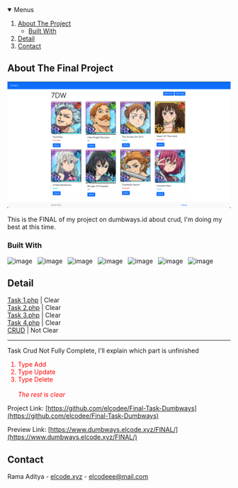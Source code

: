 <!-- PROJECT LOGO -->

<!-- MENU -->
<details open="open">
  <summary>Menus</summary>
  <ol>
    <li>
      <a href="#about-the-project">About The Project</a>
      <ul>
        <li><a href="#built-with">Built With</a></li>
      </ul>
    </li>
    <li><a href="#detail">Detail</a></li>
    <li><a href="#contact">Contact</a></li>
  </ol>
</details>

<!-- ABOUT THE PROJECT -->

## About The Final Project

[![Product Name Screen Shot][product-screenshot]](https://github.com/elcodee/Final-Task-Dumbways/)

This is the FINAL of my project on dumbways.id about crud, I'm doing my best at this time.

### Built With

![image](https://img.shields.io/badge/PHP-777BB4?style=for-the-badge&logo=php&logoColor=white) &nbsp; ![image](https://img.shields.io/badge/Node.js-43853D?style=for-the-badge&logo=node-dot-js&logoColor=white) &nbsp; ![image](https://img.shields.io/badge/npm-CB3837?style=for-the-badge&logo=npm&logoColor=white) &nbsp; ![image](https://img.shields.io/badge/Express.js-000000?style=for-the-badge&logo=express&logoColor=white) &nbsp; ![image](https://img.shields.io/badge/MySQL-00000F?style=for-the-badge&logo=mysql&logoColor=white) &nbsp; ![image](https://img.shields.io/badge/Bootstrap-563D7C?style=for-the-badge&logo=bootstrap&logoColor=white) &nbsp; ![image](https://img.shields.io/badge/Visual_Studio_Code-0078D4?style=for-the-badge&logo=visual%20studio%20code&logoColor=white)

<!-- Detail -->

## Detail

[Task 1.php](https://www.dumbways.elcode.xyz/FINAL/) | Clear <br />
[Task 2.php](https://www.dumbways.elcode.xyz/FINAL/) | Clear <br />
[Task 3.php](https://www.dumbways.elcode.xyz/FINAL/) | Clear <br />
[Task 4.php](https://www.dumbways.elcode.xyz/FINAL/) | Clear <br />
[CRUD](https://github.com/elcodee/Final-Task-Dumbways/tree/master/CRUD) | Not Clear

<hr />
Task Crud Not Fully Complete, I'll explain which part is unfinished
<ol style="color: red;">
    <li>Type Add</li>
    <li>Type Update</li>
    <li>Type Delete</li> <br />
    <i>The rest is clear</i>
</ol>

Project Link: [https://github.com/elcodee/Final-Task-Dumbways](https://github.com/elcodee/Final-Task-Dumbways)

Preview Link: [https://www.dumbways.elcode.xyz/FINAL/](https://www.dumbways.elcode.xyz/FINAL/)

<!-- CONTACT -->

## Contact

Rama Aditya - [elcode.xyz](https://elcode.xyz) - elcodeee@mail.com

<!-- MARKDOWN LINKS & BADGE -->

[issues-shield]: https://img.shields.io/github/issues/othneildrew/Best-README-Template.svg?style=for-the-badge
[issues-url]: https://github.com/elcodee/todoingApp/issues
[linkedin-shield]: https://img.shields.io/badge/-LinkedIn-black.svg?style=for-the-badge&logo=linkedin&colorB=555
[linkedin-url]: https://www.linkedin.com/in/rmdtya/
[product-screenshot]: CRUD//public/assets/img/heroes.png
